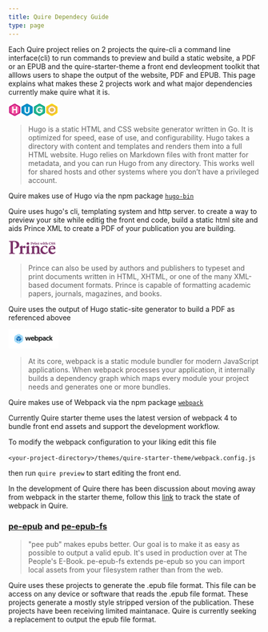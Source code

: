 ```yaml
---
title: Quire Dependecy Guide
type: page
---
```


Each Quire project relies on 2 projects the quire-cli a command line interface(cli) to run commands to preview and build a static website, a PDF or an EPUB and the quire-starter-theme a front end devleopment toolkit that alllows users to shape the output of the website, PDF and EPUB. This page explains what makes these 2 projects work and what major dependencies currently make quire what it is.

<a alt="HUGO" title="HUGO" href="https://gohugo.io/"><img src="../images/hugo-logo.png" alt="HUGO" title="HUGO" width="100"/></a>

> Hugo is a static HTML and CSS website generator written in Go. It is optimized for speed, ease of use, and configurability. Hugo takes a directory with content and templates and renders them into a full HTML website. Hugo relies on Markdown files with front matter for metadata, and you can run Hugo from any directory. This works well for shared hosts and other systems where you don’t have a privileged account.

Quire makes use of Hugo via the npm package <a href="https://www.npmjs.com/package/hugo-bin"/>`hugo-bin`</a>

Quire uses hugo's cli, templating system and http server. to create a way to preview your site while editig the front end code, build a static html site and aids Prince XML to create a PDF of your publication you are building.

<a  alt="Prince XML" title="Prince XML" href="https://www.princexml.com/"><img src="../images/prince-xml-logo.png" alt="Prince XML" title="Prince XML" width="100"/></a>

> Prince can also be used by authors and publishers to typeset and print documents written in HTML, XHTML, or one of the many XML-based document formats. Prince is capable of formatting academic papers, journals, magazines, and books.

Quire uses the output of Hugo static-site generator to build a PDF as referenced abovee

<a href="https://webpack.js.org/" alt="webpack" title="webpack" ><img src="../images/webpack-logo.png" alt="webpack" title="webpack" width="100"/></a>

> At its core, webpack is a static module bundler for modern JavaScript applications. When webpack processes your application, it internally builds a dependency graph which maps every module your project needs and generates one or more bundles.

Quire makes use of Webpack via the npm package <a href="https://www.npmjs.com/package/webpack"/>`webpack`</a>

Currently Quire starter theme uses the latest version of webpack 4 to bundle front end assets and support the development workflow. 

To modify the webpack configuration to your liking edit this file 

`<your-project-directory>/themes/quire-starter-theme/webpack.config.js`

then run `quire preview` to start editing the front end.

In the development of Quire there has been discussion about moving away from webpack in the starter theme, follow this <a href="https://github.com/gettypubs/quire/issues/35">link</a> to track the state of webpack in Quire.

### [pe-epub](https://github.com/peoples-e/pe-epub) and [pe-epub-fs](https://github.com/peoples-e/pe-epub-fs)

>"pee pub" makes epubs better. Our goal is to make it as easy as possible to output a valid epub. It's used in production over at The People's E-Book. pe-epub-fs extends pe-epub so you can import local assets from your filesystem rather than from the web.

Quire uses these projects to generate the .epub file format. This file can be access on any device or software that reads the .epub file format. These projects generate a mostly style stripped version of the publication. These projects have been receiving limited maintanace. Quire is currently seeking a replacement to output the epub file format.